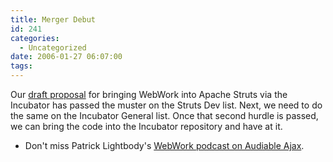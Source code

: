 ```yaml
---
title: Merger Debut
id: 241
categories:
  - Uncategorized
date: 2006-01-27 06:07:00
tags:
---
```


Our [draft proposal](http://www.mail-archive.com/dev%40struts.apache.org/msg17428.html) for bringing WebWork into Apache Struts via the Incubator has passed the muster on the Struts Dev list. Next, we need to do the same on the Incubator General list. Once that second hurdle is passed, we can bring the code into the Incubator repository and have at it.

*   Don't miss Patrick Lightbody's [WebWork podcast on Audiable Ajax](http://ajaxian.com/archives/audible-ajax-episode-13-patrick-lightbody-of-webwork).